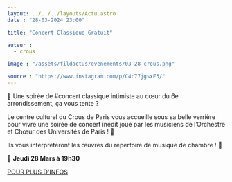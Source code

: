 ```yaml
---
layout: ../../../layouts/Actu.astro
date : "28-03-2024 23:00"

title: "Concert Classique Gratuit"

auteur :
  - crous

image : "/assets/fildactus/evenements/03-28-crous.png"

source : "https://www.instagram.com/p/C4c77jgsxF3/"
---
```


🎺 Une soirée de #concert classique intimiste au cœur du 6e arrondissement, ça vous tente ?

Le centre culturel du Crous de Paris vous accueille sous sa belle verrière pour vivre une soirée de concert inédit joué par les musiciens de l’Orchestre et Chœur des Universités de Paris ! 🎼

Ils vous interprèteront les œuvres du répertoire de musique de chambre ! 🤩

📆 __Jeudi 28 Mars à 19h30__

[POUR PLUS D'INFOS](https://www.crous-paris.fr/2024/03/13/concert-classique-gratuit-de-locup-au-centre-culturel/)